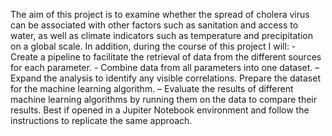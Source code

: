 The aim of this project is to examine whether the spread of cholera virus can be associated with other factors such as sanitation and access to water, as well as climate indicators such as temperature and precipitation on a global scale.
In addition, during the course of this project I will: - Create a pipeline to facilitate the retrieval of data from the different sources for each parameter. - Combine data from all parameters into one dataset. – Expand the analysis to identify any visible correlations. Prepare the dataset for the machine learning algorithm. – Evaluate the results of different machine learning algorithms by running them on the data to compare their results.
Best if opened in a Jupiter Notebook environment and follow the instructions to replicate the same approach.
